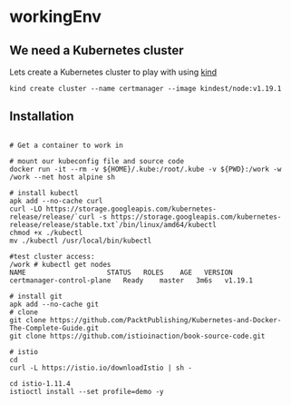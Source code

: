 # workingEnv

## We need a Kubernetes cluster

Lets create a Kubernetes cluster to play with using [kind](https://kind.sigs.k8s.io/docs/user/quick-start/)

```
kind create cluster --name certmanager --image kindest/node:v1.19.1
```


## Installation 

```

# Get a container to work in

# mount our kubeconfig file and source code
docker run -it --rm -v ${HOME}/.kube:/root/.kube -v ${PWD}:/work -w /work --net host alpine sh

# install kubectl
apk add --no-cache curl
curl -LO https://storage.googleapis.com/kubernetes-release/release/`curl -s https://storage.googleapis.com/kubernetes-release/release/stable.txt`/bin/linux/amd64/kubectl
chmod +x ./kubectl
mv ./kubectl /usr/local/bin/kubectl

#test cluster access:
/work # kubectl get nodes
NAME                    STATUS   ROLES    AGE   VERSION
certmanager-control-plane   Ready    master   3m6s   v1.19.1

# install git
apk add --no-cache git
# clone
git clone https://github.com/PacktPublishing/Kubernetes-and-Docker-The-Complete-Guide.git
git clone https://github.com/istioinaction/book-source-code.git

# istio
cd 
curl -L https://istio.io/downloadIstio | sh -

cd istio-1.11.4
istioctl install --set profile=demo -y
 

```

